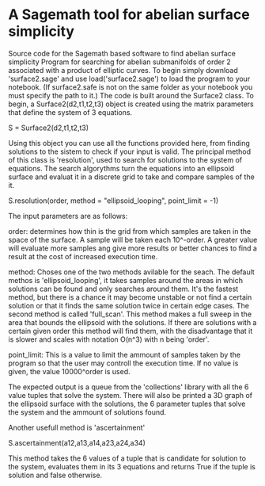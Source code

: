 # A Sagemath tool for abelian surface simplicity
Source code for the Sagemath based software to find abelian surface simplicity
Program for searching for abelian submanifolds of order 2 associated with a product of elliptic curves.
To begin simply download 'surface2.sage' and use load('surface2.sage') to load the program to your notebook. (If surface2.safe is not on the same folder as your notebook you must specify the path to it.)
The code is built around the Surface2 class.
To begin, a Surface2(d2,t1,t2,t3) object is created using the matrix parameters that define the system of 3 equations.

S = Surface2(d2,t1,t2,t3)

Using this object you can use all the functions provided here, from finding solutions to the sistem to check if your input is valid.
The principal method of this class is 'resolution', used to search for solutions to the system of equations. The search algorythms turn the equations into an ellipsoid surface and evaluat it in a discrete grid to take and compare samples of the it.

S.resolution(order, method = "ellipsoid_looping", point_limit = -1)

The input parameters are as follows:

order: determines how thin is the grid from which samples are taken in the space of the surface. A sample will be taken each 10^-order. A greater value will evaluate more samples ang give more results or better chances to find a result at the cost of increased execution time.

method: Choses one of the two methods avilable for the seach. The default methos is 'ellipsoid_looping', it takes samples around the areas in which solutions can be found and only searches around them. It's the fastest method, but there is a chance it may become unstable or not find a certain solution or that it finds the same solution twice in certain edge cases.
The second method is called 'full_scan'. This method makes a full sweep in the area that bounds the ellipsoid with the solutions. If there are solutions with a certain given order this method will find them, with the disadvantage that it is slower and scales with notation O(n^3) with n being 'order'.

point_limit: This is a value to limit the ammount of samples taken by the program so that the user may controll the execution time. If no value is given, the value 10000^order is used.

The expected output is a queue from the 'collections' library with all the 6 value tuples that solve the system. There will also be printed a 3D graph of the ellipsoid surface with the solutions, the 6 parameter tuples that solve the system and the ammount of solutions found.

Another usefull method is 'ascertainment'

S.ascertainment(a12,a13,a14,a23,a24,a34)

This method takes the 6 values of a tuple that is candidate for solution to the system, evaluates them in its 3 equations and returns True if the tuple is solution and false otherwise.
